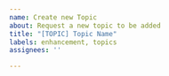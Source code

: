 ```yaml
---
name: Create new Topic
about: Request a new topic to be added
title: "[TOPIC] Topic Name"
labels: enhancement, topics
assignees: ''

---
```



